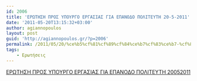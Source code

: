 ```yaml
---
id: 2006
title: 'ΕΡΩΤΗΣΗ ΠΡΟΣ ΥΠΟΥΡΓΟ ΕΡΓΑΣΙΑΣ ΓΙΑ ΕΠΑΝΟΔΟ ΠΟΛΙΤΕΥΤΗ 20-5-2011'
date: '2011-05-20T13:15:32+03:00'
author: agiannopoulos
layout: post
guid: 'http://agiannopoulos.gr/?p=2006'
permalink: /2011/05/20/%ce%b5%cf%81%cf%89%cf%84%ce%b7%cf%83%ce%b7-%cf%80%cf%81%ce%bf%cf%83-%cf%85%cf%80%ce%bf%cf%85%cf%81%ce%b3%ce%bf-%ce%b5%cf%81%ce%b3%ce%b1%cf%83%ce%b9%ce%b1%cf%83-%ce%b3%ce%b9%ce%b1-%ce%b5%cf%80%ce%b1/
tags:
    - Ερωτήσεις
---
```


[ΕΡΩΤΗΣΗ ΠΡΟΣ ΥΠΟΥΡΓΟ ΕΡΓΑΣΙΑΣ ΓΙΑ ΕΠΑΝΟΔΟ ΠΟΛΙΤΕΥΤΗ 20052011](/wp-content/uploads/2012/04/ceb5cf81cf89cf84ceb7cf83ceb7-cf80cf81cebfcf83-cf85cf80cebfcf85cf81ceb3cebf-ceb5cf81ceb3ceb1cf83ceb9ceb1cf83-ceb3ceb9ceb1-ceb5cf80ceb1.doc)
